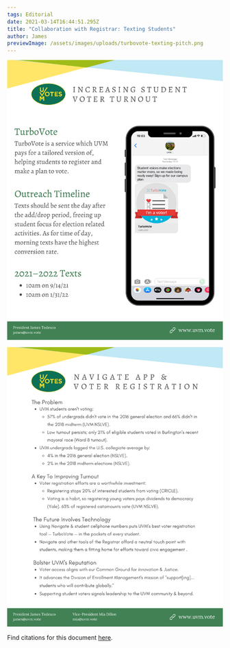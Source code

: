 ```yaml
---
tags: Editorial
date: 2021-03-14T16:44:51.295Z
title: "Collaboration with Registrar: Texting Students"
author: James
previewImage: /assets/images/uploads/turbovote-texting-pitch.png
---
```


![](/assets/images/uploads/turbovote-texting-pitch.png)

![](/assets/images/uploads/uvm-votes-registrar-proposal-details.png)

Find citations for this document [here](https://uvm.vote/registrar-proposal-citations.pdf).
